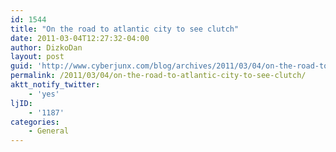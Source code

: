 ```yaml
---
id: 1544
title: "On the road to atlantic city to see clutch"
date: 2011-03-04T12:27:32-04:00
author: DizkoDan
layout: post
guid: 'http://www.cyberjunx.com/blog/archives/2011/03/04/on-the-road-to-atlantic-city-to-see-clutch/'
permalink: /2011/03/04/on-the-road-to-atlantic-city-to-see-clutch/
aktt_notify_twitter:
    - 'yes'
ljID:
    - '1187'
categories:
    - General
---
```


<div class="posterous_autopost"></div>